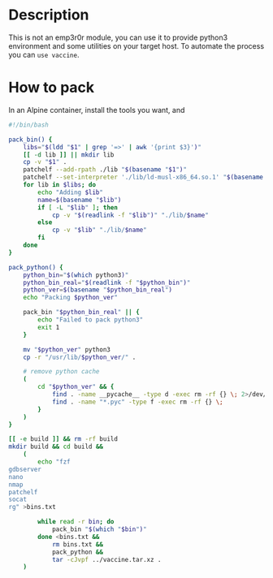 # Description

This is not an emp3r0r module, you can use it to provide python3 environment and some utilities on your target host. To automate the process you can `use vaccine`.

# How to pack

In an Alpine container, install the tools you want, and

```bash
#!/bin/bash

pack_bin() {
	libs="$(ldd "$1" | grep '=>' | awk '{print $3}')"
	[[ -d lib ]] || mkdir lib
	cp -v "$1" .
	patchelf --add-rpath ./lib "$(basename "$1")"
	patchelf --set-interpreter './lib/ld-musl-x86_64.so.1' "$(basename "$1")"
	for lib in $libs; do
		echo "Adding $lib"
		name=$(basename "$lib")
		if [ -L "$lib" ]; then
			cp -v "$(readlink -f "$lib")" "./lib/$name"
		else
			cp -v "$lib" "./lib/$name"
		fi
	done
}

pack_python() {
	python_bin="$(which python3)"
	python_bin_real="$(readlink -f "$python_bin")"
	python_ver=$(basename "$python_bin_real")
	echo "Packing $python_ver"

	pack_bin "$python_bin_real" || {
		echo "Failed to pack python3"
		exit 1
	}

	mv "$python_ver" python3
	cp -r "/usr/lib/$python_ver/" .

	# remove python cache
	(
		cd "$python_ver" && {
			find . -name __pycache__ -type d -exec rm -rf {} \; 2>/dev/null
			find . -name "*.pyc" -type f -exec rm -rf {} \;
		}
	)
}

[[ -e build ]] && rm -rf build
mkdir build && cd build &&
	(
		echo "fzf
gdbserver
nano
nmap
patchelf
socat
rg" >bins.txt

		while read -r bin; do
			pack_bin "$(which "$bin")"
		done <bins.txt &&
			rm bins.txt &&
			pack_python &&
			tar -cJvpf ../vaccine.tar.xz .
	)
```

